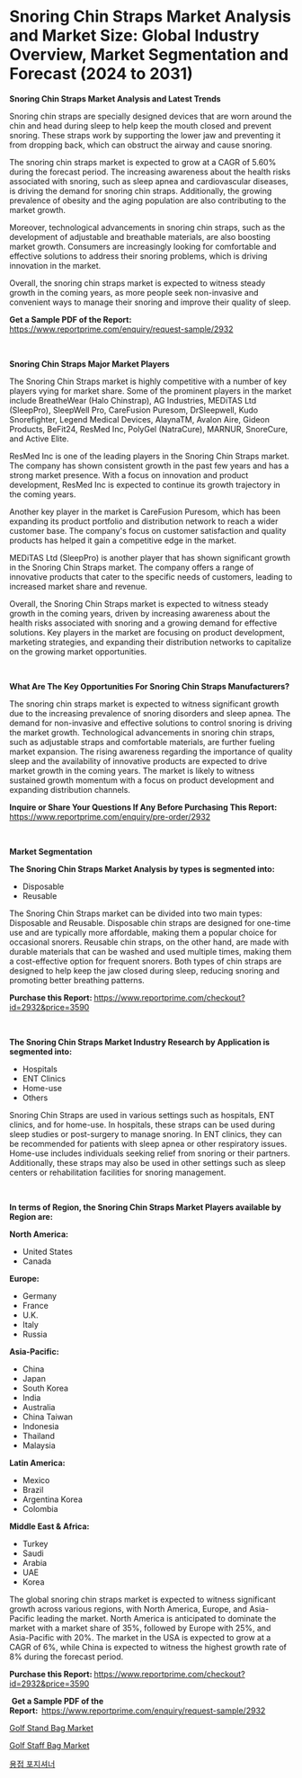 <p><h1>Snoring Chin Straps Market Analysis and Market Size: Global Industry Overview, Market Segmentation and Forecast (2024 to 2031)</h1></p><p><strong>Snoring Chin Straps Market Analysis and Latest Trends</strong></p>
<p><p>Snoring chin straps are specially designed devices that are worn around the chin and head during sleep to help keep the mouth closed and prevent snoring. These straps work by supporting the lower jaw and preventing it from dropping back, which can obstruct the airway and cause snoring.</p><p>The snoring chin straps market is expected to grow at a CAGR of 5.60% during the forecast period. The increasing awareness about the health risks associated with snoring, such as sleep apnea and cardiovascular diseases, is driving the demand for snoring chin straps. Additionally, the growing prevalence of obesity and the aging population are also contributing to the market growth.</p><p>Moreover, technological advancements in snoring chin straps, such as the development of adjustable and breathable materials, are also boosting market growth. Consumers are increasingly looking for comfortable and effective solutions to address their snoring problems, which is driving innovation in the market.</p><p>Overall, the snoring chin straps market is expected to witness steady growth in the coming years, as more people seek non-invasive and convenient ways to manage their snoring and improve their quality of sleep.</p></p>
<p><strong>Get a Sample PDF of the Report:&nbsp;</strong> <a href="https://www.reportprime.com/enquiry/request-sample/2932">https://www.reportprime.com/enquiry/request-sample/2932</a></p>
<p>&nbsp;</p>
<p><strong>Snoring Chin Straps Major Market Players</strong></p>
<p><p>The Snoring Chin Straps market is highly competitive with a number of key players vying for market share. Some of the prominent players in the market include BreatheWear (Halo Chinstrap), AG Industries, MEDiTAS Ltd (SleepPro), SleepWell Pro, CareFusion Puresom, DrSleepwell, Kudo Snorefighter, Legend Medical Devices, AlaynaTM, Avalon Aire, Gideon Products, BeFit24, ResMed Inc, PolyGel (NatraCure), MARNUR, SnoreCure, and Active Elite.</p><p>ResMed Inc is one of the leading players in the Snoring Chin Straps market. The company has shown consistent growth in the past few years and has a strong market presence. With a focus on innovation and product development, ResMed Inc is expected to continue its growth trajectory in the coming years.</p><p>Another key player in the market is CareFusion Puresom, which has been expanding its product portfolio and distribution network to reach a wider customer base. The company's focus on customer satisfaction and quality products has helped it gain a competitive edge in the market.</p><p>MEDiTAS Ltd (SleepPro) is another player that has shown significant growth in the Snoring Chin Straps market. The company offers a range of innovative products that cater to the specific needs of customers, leading to increased market share and revenue.</p><p>Overall, the Snoring Chin Straps market is expected to witness steady growth in the coming years, driven by increasing awareness about the health risks associated with snoring and a growing demand for effective solutions. Key players in the market are focusing on product development, marketing strategies, and expanding their distribution networks to capitalize on the growing market opportunities.</p></p>
<p>&nbsp;</p>
<p><strong>What Are The Key Opportunities For Snoring Chin Straps Manufacturers?</strong></p>
<p><p>The snoring chin straps market is expected to witness significant growth due to the increasing prevalence of snoring disorders and sleep apnea. The demand for non-invasive and effective solutions to control snoring is driving the market growth. Technological advancements in snoring chin straps, such as adjustable straps and comfortable materials, are further fueling market expansion. The rising awareness regarding the importance of quality sleep and the availability of innovative products are expected to drive market growth in the coming years. The market is likely to witness sustained growth momentum with a focus on product development and expanding distribution channels.</p></p>
<p><strong>Inquire or Share Your Questions If Any Before Purchasing This Report:</strong> <a href="https://www.reportprime.com/enquiry/pre-order/2932">https://www.reportprime.com/enquiry/pre-order/2932</a></p>
<p>&nbsp;</p>
<p><strong>Market Segmentation</strong></p>
<p><strong>The Snoring Chin Straps Market Analysis by types is segmented into:</strong></p>
<p><ul><li>Disposable</li><li>Reusable</li></ul></p>
<p><p>The Snoring Chin Straps market can be divided into two main types: Disposable and Reusable. Disposable chin straps are designed for one-time use and are typically more affordable, making them a popular choice for occasional snorers. Reusable chin straps, on the other hand, are made with durable materials that can be washed and used multiple times, making them a cost-effective option for frequent snorers. Both types of chin straps are designed to help keep the jaw closed during sleep, reducing snoring and promoting better breathing patterns.</p></p>
<p><strong>Purchase this Report:&nbsp;</strong><a href="https://www.reportprime.com/checkout?id=2932&price=3590">https://www.reportprime.com/checkout?id=2932&price=3590</a></p>
<p>&nbsp;</p>
<p><strong>The Snoring Chin Straps Market Industry Research by Application is segmented into:</strong></p>
<p><ul><li>Hospitals</li><li>ENT Clinics</li><li>Home-use</li><li>Others</li></ul></p>
<p><p>Snoring Chin Straps are used in various settings such as hospitals, ENT clinics, and for home-use. In hospitals, these straps can be used during sleep studies or post-surgery to manage snoring. In ENT clinics, they can be recommended for patients with sleep apnea or other respiratory issues. Home-use includes individuals seeking relief from snoring or their partners. Additionally, these straps may also be used in other settings such as sleep centers or rehabilitation facilities for snoring management.</p></p>
<p>&nbsp;</p>
<p><strong>In terms of Region, the Snoring Chin Straps Market Players available by Region are:</strong></p>
<p>
    <p> <strong> North America: </strong>
        <ul>
            <li>United States</li>
            <li>Canada</li>
        </ul>
        </p> 
    <p> <strong> Europe: </strong>
        <ul>
            <li>Germany</li>
            <li>France</li>
            <li>U.K.</li>
            <li>Italy</li>
            <li>Russia</li>
        </ul>
        </p> 
    <p> <strong> Asia-Pacific: </strong>
        <ul>
            <li>China</li>
            <li>Japan</li>
            <li>South Korea</li>
            <li>India</li>
            <li>Australia</li>
            <li>China Taiwan</li>
            <li>Indonesia</li>
            <li>Thailand</li>
            <li>Malaysia</li>
        </ul>
        </p> 
    <p> <strong> Latin America: </strong>
        <ul>
            <li>Mexico</li>
            <li>Brazil</li>
            <li>Argentina Korea</li>
            <li>Colombia</li>
        </ul>
        </p> 
    <p> <strong> Middle East & Africa: </strong>
        <ul>
            <li>Turkey</li>
            <li>Saudi</li>
            <li>Arabia</li>
            <li>UAE</li>
            <li>Korea</li>
        </ul>
    </p>
    </p>
<p><p>The global snoring chin straps market is expected to witness significant growth across various regions, with North America, Europe, and Asia-Pacific leading the market. North America is anticipated to dominate the market with a market share of 35%, followed by Europe with 25%, and Asia-Pacific with 20%. The market in the USA is expected to grow at a CAGR of 6%, while China is expected to witness the highest growth rate of 8% during the forecast period.</p></p>
<p><strong>Purchase this Report: </strong><a href="https://www.reportprime.com/checkout?id=2932&price=3590">https://www.reportprime.com/checkout?id=2932&price=3590</a></p>
<p>&nbsp;<strong>Get a Sample PDF of the Report:&nbsp;&nbsp;</strong><a href="https://www.reportprime.com/enquiry/request-sample/2932">https://www.reportprime.com/enquiry/request-sample/2932</a></p>
<p><strong></strong></p>
<p><p><a href="https://github.com/nathandecarvalho/Market-Research-Report-List-2/blob/main/golf-stand-bag-market.md">Golf Stand Bag Market</a></p><p><a href="https://github.com/kosella/Market-Research-Report-List-2/blob/main/golf-staff-bag-market.md">Golf Staff Bag Market</a></p><p><a href="https://medium.com/@rickymetzdvm/%EC%9A%A9%EC%A0%91-%EC%9C%84%EC%B9%98-%EC%A1%B0%EC%A0%95%EC%9E%A5%EC%B9%98-%EC%8B%9C%EC%9E%A5-2031%EB%85%84%EA%B9%8C%EC%A7%80%EC%9D%98-%EC%84%B1%EA%B3%B5%EC%A0%81%EC%9D%B8-%EB%B9%84%EC%A6%88%EB%8B%88%EC%8A%A4-%EC%A0%84%EB%9E%B5%EC%9D%84-%EC%9C%84%ED%95%9C-%ED%95%B5%EC%8B%AC-%EC%9A%94%EC%86%8C-c1f19a45ce71">용접 포지셔너</a></p></p>